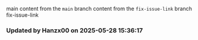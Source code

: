 main
content from the `main` branch
content from the `fix-issue-link` branch
fix-issue-link
### Updated by Hanzx00 on 2025-05-28 15:36:17
